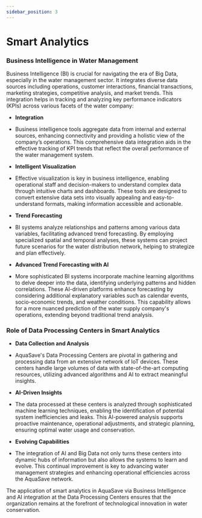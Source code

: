 ```yaml
---
sidebar_position: 3
---
```


# Smart Analytics

### Business Intelligence in Water Management
Business Intelligence (BI) is crucial for navigating the era of Big Data, especially in the water management sector. It integrates diverse data sources including operations, customer interactions, financial transactions, marketing strategies, competitive analysis, and market trends. This integration helps in tracking and analyzing key performance indicators (KPIs) across various facets of the water company:

- **Integration**
- Business intelligence tools aggregate data from internal and external sources, enhancing connectivity and providing a holistic view of the company’s operations. This comprehensive data integration aids in the effective tracking of KPI trends that reflect the overall performance of the water management system.

- **Intelligent Visualization**
- Effective visualization is key in business intelligence, enabling operational staff and decision-makers to understand complex data through intuitive charts and dashboards. These tools are designed to convert extensive data sets into visually appealing and easy-to-understand formats, making information accessible and actionable.

- **Trend Forecasting**
- BI systems analyze relationships and patterns among various data variables, facilitating advanced trend forecasting. By employing specialized spatial and temporal analyses, these systems can project future scenarios for the water distribution network, helping to strategize and plan effectively.

- **Advanced Trend Forecasting with AI**
- More sophisticated BI systems incorporate machine learning algorithms to delve deeper into the data, identifying underlying patterns and hidden correlations. These AI-driven platforms enhance forecasting by considering additional explanatory variables such as calendar events, socio-economic trends, and weather conditions. This capability allows for a more nuanced prediction of the water supply company's operations, extending beyond traditional trend analysis.

### Role of Data Processing Centers in Smart Analytics

- **Data Collection and Analysis**
- AquaSave's Data Processing Centers are pivotal in gathering and processing data from an extensive network of IoT devices. These centers handle large volumes of data with state-of-the-art computing resources, utilizing advanced algorithms and AI to extract meaningful insights.

- **AI-Driven Insights**
- The data processed at these centers is analyzed through sophisticated machine learning techniques, enabling the identification of potential system inefficiencies and leaks. This AI-powered analysis supports proactive maintenance, operational adjustments, and strategic planning, ensuring optimal water usage and conservation.

- **Evolving Capabilities**
- The integration of AI and Big Data not only turns these centers into dynamic hubs of information but also allows the systems to learn and evolve. This continual improvement is key to advancing water management strategies and enhancing operational efficiencies across the AquaSave network.

The application of smart analytics in AquaSave via Business Intelligence and AI integration at the Data Processing Centers ensures that the organization remains at the forefront of technological innovation in water conservation.